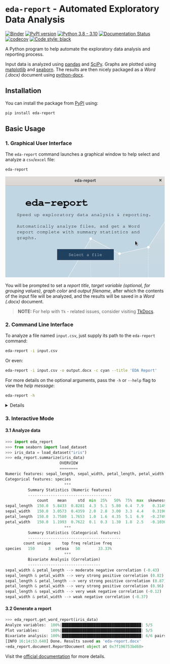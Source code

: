 # `eda-report` - Automated Exploratory Data Analysis

[![Binder](https://mybinder.org/badge_logo.svg)](https://mybinder.org/v2/gh/Tim-Abwao/eda-report/HEAD?filepath=eda-report-basics.ipynb)
[![PyPI version](https://badge.fury.io/py/eda-report.svg)](https://badge.fury.io/py/eda-report)
[![Python 3.8 - 3.10](https://github.com/Tim-Abwao/eda-report/actions/workflows/test-python3.8-3.10.yml/badge.svg)](https://github.com/Tim-Abwao/eda-report/actions/workflows/test-python3.8-3.10.yml)
[![Documentation Status](https://readthedocs.org/projects/eda-report/badge/?version=latest)](https://eda-report.readthedocs.io/en/latest/?badge=latest)
[![codecov](https://codecov.io/gh/Tim-Abwao/eda-report/branch/main/graph/badge.svg?token=KNQD8XZCWG)](https://codecov.io/gh/Tim-Abwao/eda-report)
[![Code style: black](https://img.shields.io/badge/code%20style-black-000000.svg)](https://github.com/psf/black)

A Python program to help automate the exploratory data analysis and reporting process.

Input data is analyzed using [pandas][pandas] and [SciPy][scipy]. Graphs are plotted using [matplotlib][matplotlib] and [seaborn][seaborn]. The results are then nicely packaged as a *Word (.docx)* document using [python-docx][python-docx].

## Installation

You can install the package from [PyPI][eda-report-pypi] using:

```bash
pip install eda-report
```

## Basic Usage

### 1. Graphical User Interface

The `eda-report` command launches a graphical window to help select and analyze a `csv`/`excel` file:

```bash
eda-report
```

![screencast of the gui][screencast]

You will be prompted to set a *report title*, *target variable (optional, for grouping values)*, *graph color* and *output filename*, after which the contents of the input file will be analyzed, and the results will be saved in a *Word (.docx)* document.

>**NOTE:** For help with `Tk` - related issues, consider visiting [TkDocs][tkdocs].

### 2. Command Line Interface

To analyze a file named `input.csv`, just supply its path to the `eda-report` command:

```bash
eda-report -i input.csv
```

Or even:

```bash
eda-report -i input.csv -o output.docx -c cyan --title 'EDA Report'
```

For more details on the optional arguments, pass the `-h` or `--help` flag to view the *help message*:

```bash
eda-report -h
```

<details>

```bash
usage: eda-report [-h] [-i INFILE] [-o OUTFILE] [-t TITLE] [-c COLOR]
                  [-T TARGET]

Automatically analyze data and generate reports. A graphical user interface
will be launched if none of the optional arguments is specified.

optional arguments:
  -h, --help            show this help message and exit
  -i INFILE, --infile INFILE
                        A .csv or .xlsx file to analyze.
  -o OUTFILE, --outfile OUTFILE
                        The output name for analysis results (default: eda-
                        report.docx)
  -t TITLE, --title TITLE
                        The top level heading for the report (default:
                        Exploratory Data Analysis Report)
  -c COLOR, --color COLOR
                        The color to apply to graphs (default: cyan)
  -T TARGET, --target TARGET
                        The target variable (dependent feature), used to group
                        plotted values. An integer value is treated as a
                        column index, whereas a string is treated as a column
                        label.
```

</details>

### 3. Interactive Mode

#### 3.1 Analyze data

```python
>>> import eda_report
>>> from seaborn import load_dataset
>>> iris_data = load_dataset("iris")
>>> eda_report.summarize(iris_data)
                        OVERVIEW
                        ========
Numeric features: sepal_length, sepal_width, petal_length, petal_width
Categorical features: species
                          ***
          Summary Statistics (Numeric features)
          -------------------------------------
              count    mean     std  min  25%   50%  75%  max  skewness  kurtosis
sepal_length  150.0  5.8433  0.8281  4.3  5.1  5.80  6.4  7.9    0.3149   -0.5521
sepal_width   150.0  3.0573  0.4359  2.0  2.8  3.00  3.3  4.4    0.3190    0.2282
petal_length  150.0  3.7580  1.7653  1.0  1.6  4.35  5.1  6.9   -0.2749   -1.4021
petal_width   150.0  1.1993  0.7622  0.1  0.3  1.30  1.8  2.5   -0.1030   -1.3406
                          ***
          Summary Statistics (Categorical features)
          -----------------------------------------
        count unique     top freq relative freq
species   150      3  setosa   50        33.33%
                          ***
          Bivariate Analysis (Correlation)
          --------------------------------
sepal_width & petal_length --> moderate negative correlation (-0.43)
sepal_length & petal_width --> very strong positive correlation (0.82)
sepal_length & petal_length --> very strong positive correlation (0.87)
petal_length & petal_width --> very strong positive correlation (0.96)
sepal_length & sepal_width --> very weak negative correlation (-0.12)
sepal_width & petal_width --> weak negative correlation (-0.37)
```

#### 3.2 Generate a report

```python
>>> eda_report.get_word_report(iris_data)
Analyze variables:  100%|███████████████████████████████████| 5/5
Plot variables:     100%|███████████████████████████████████| 5/5
Bivariate analysis: 100%|███████████████████████████████████| 6/6 pairs.
[INFO 16:14:53.648] Done. Results saved as 'eda-report.docx'
<eda_report.document.ReportDocument object at 0x7f196753bd60>
```

Visit the [official documentation][docs] for more details.

[docs]: https://eda-report.readthedocs.io/
[eda-report-pypi]: https://pypi.org/project/eda-report/
[matplotlib]: https://matplotlib.org/
[pandas]: https://pandas.pydata.org/
[python-docx]: https://python-docx.readthedocs.io/
[scipy]: https://scipy.org/
[screencast]: https://raw.githubusercontent.com/Tim-Abwao/eda-report/dev/docs/source/_static/screencast.gif
[seaborn]: https://seaborn.pydata.org/
[tkdocs]: https://tkdocs.com/index.html
